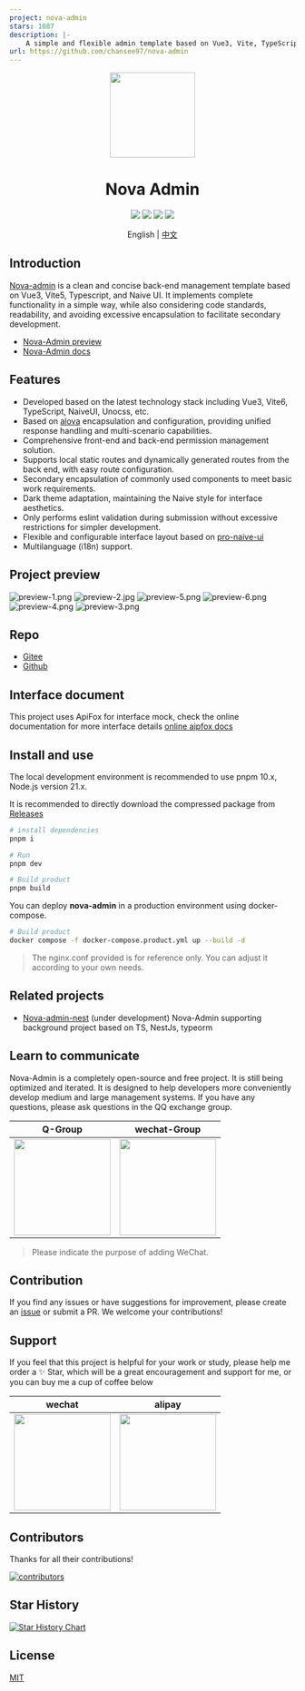 ```yaml
---
project: nova-admin
stars: 1087
description: |-
    A simple and flexible admin template based on Vue3, Vite, TypeScript, NaiveUI
url: https://github.com/chansee97/nova-admin
---
```


<div align="center">
<img src="https://s2.loli.net/2023/10/27/WzQ4JLNV5epKh6X.png" style="width:150px"/>
    <h1>Nova Admin</h1>
</div>

<div align="center">
    <img src="https://img.shields.io/github/license/chansee97/nova-admin"/>
    <img src="https://badgen.net/github/stars/chansee97/nova-admin?icon=github"/>
    <img src="https://gitee.com/chansee97/nova-admin/badge/star.svg"/>
    <img src="https://img.shields.io/github/forks/chansee97/nova-admin"/>
</div>

<div align='center'>

  English |  [中文](./README.zh-CN.md)
</div>

## Introduction

[Nova-admin](https://github.com/chansee97/nova-admin) is a clean and concise back-end management template based on Vue3, Vite5, Typescript, and Naive UI. It implements complete functionality in a simple way, while also considering code standards, readability, and avoiding excessive encapsulation to facilitate secondary development.

- [Nova-Admin preview](https://nova-admin.pages.dev/)
- [Nova-Admin docs](https://nova-admin-docs.pages.dev/)

## Features

- Developed based on the latest technology stack including Vue3, Vite6, TypeScript, NaiveUI, Unocss, etc.
- Based on [alova](https://alova.js.org/) encapsulation and configuration, providing unified response handling and multi-scenario capabilities.
- Comprehensive front-end and back-end permission management solution.
- Supports local static routes and dynamically generated routes from the back end, with easy route configuration.
- Secondary encapsulation of commonly used components to meet basic work requirements.
- Dark theme adaptation, maintaining the Naive style for interface aesthetics.
- Only performs eslint validation during submission without excessive restrictions for simpler development.
- Flexible and configurable interface layout based on [pro-naive-ui](https://github.com/Zheng-Changfu/pro-naive-ui)
- Multilanguage (i18n) support.

## Project preview

![preview-1.png](https://s2.loli.net/2024/03/31/UZoajnEekMX9cLi.png)
![preview-2.jpg](https://s2.loli.net/2024/03/31/8VwMSyXWtO6avKg.jpg)
![preview-5.png](https://s2.loli.net/2024/03/31/TCtE2ZBU7MJ6HrY.png)
![preview-6.png](https://s2.loli.net/2024/03/31/YM1OrxZCimzLcd6.png)
![preview-4.png](https://s2.loli.net/2024/03/31/hgYHKjACqs7rcPV.png)
![preview-3.png](https://s2.loli.net/2024/03/31/TuYajAH9LWsMPf5.png)

## Repo

- [Gitee](https://gitee.com/chansee97/nova-admin)
- [Github](https://github.com/chansee97/nova-admin)

## Interface document

This project uses ApiFox for interface mock, check the online documentation for more interface details
[online aipfox docs](https://nova-admin.apifox.cn)

## Install and use

The local development environment is recommended to use pnpm 10.x, Node.js version 21.x.

It is recommended to directly download the compressed package from [Releases](https://github.com/chansee97/nova-admin/releases)

```bash
# install dependencies
pnpm i

# Run
pnpm dev

# Build product
pnpm build

```

You can deploy **nova-admin** in a production environment using docker-compose.
```bash
# Build product
docker compose -f docker-compose.product.yml up --build -d
```
> The nginx.conf provided is for reference only. You can adjust it according to your own needs.

## Related projects

- [Nova-admin-nest](https://github.com/chansee97/nova-admin-nest) (under development) Nova-Admin supporting background project based on TS, NestJs, typeorm

## Learn to communicate

Nova-Admin is a completely open-source and free project. It is still being optimized and iterated. It is designed to help developers more conveniently develop medium and large management systems. If you have any questions, please ask questions in the QQ exchange group.

| Q-Group | wechat-Group |
| :--: |:--: |
| <img src="https://cdn.jsdelivr.net/gh/chansee97/static/nova-admin/q-group.png" width=170> |<img src="https://cdn.jsdelivr.net/gh/chansee97/static/wechat.png" width=170>|

> Please indicate the purpose of adding WeChat.

## Contribution

If you find any issues or have suggestions for improvement, please create an [issue](nova-admin/issues/new) or submit a PR. We welcome your contributions!

## Support

If you feel that this project is helpful for your work or study, please help me order a ✨ Star, which will be a great encouragement and support for me, or you can buy me a cup of coffee below

| wechat | alipay |
| :--: |:--: |
| <img src="https://cdn.jsdelivr.net/gh/chansee97/static/sponsor-wechat.png" width=170> | <img src="https://cdn.jsdelivr.net/gh/chansee97/static/sponsor-alipay.png" width=170>|

## Contributors

Thanks for all their contributions!

<a href="https://github.com/chansee97/nova-admin/graphs/contributors">
  <img src="https://contrib.rocks/image?repo=chansee97/nova-admin" alt="contributors" />
</a>

## Star History

[![Star History Chart](https://api.star-history.com/svg?repos=chansee97/nova-admin&type=Date)](https://star-history.com/#chansee97/nova-admin&Date)

## License

[MIT](LICENSE)

